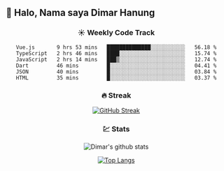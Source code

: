 ## 👋 Halo, Nama saya **Dimar Hanung**

<center>

### :sunny: Weekly Code Track
<!--START_SECTION:waka-->

```text
Vue.js       9 hrs 53 mins   ██████████████░░░░░░░░░░░   56.18 %
TypeScript   2 hrs 46 mins   ████░░░░░░░░░░░░░░░░░░░░░   15.74 %
JavaScript   2 hrs 14 mins   ███▒░░░░░░░░░░░░░░░░░░░░░   12.74 %
Dart         46 mins         █░░░░░░░░░░░░░░░░░░░░░░░░   04.41 %
JSON         40 mins         █░░░░░░░░░░░░░░░░░░░░░░░░   03.84 %
HTML         35 mins         █░░░░░░░░░░░░░░░░░░░░░░░░   03.37 %
```

<!--END_SECTION:waka-->

### :fire: Streak

[![GitHub Streak](http://github-readme-streak-stats.herokuapp.com?user=dimar-hanung)](https://git.io/streak-stats)

### :chart: Stats

![Dimar's github stats](https://github-readme-stats.vercel.app/api?username=dimar-hanung&show_icons=true&theme=vue)

[![Top Langs](https://github-readme-stats.vercel.app/api/top-langs/?username=dimar-hanung)](#)

</center>
